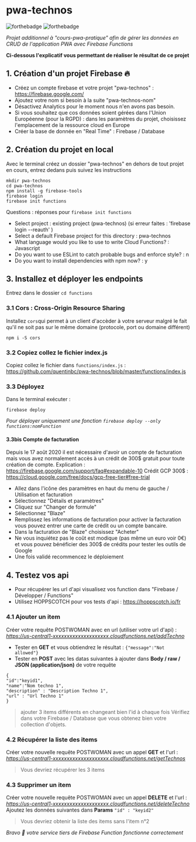 # pwa-technos
![forthebadge](https://forthebadge.com/images/badges/built-with-love.svg) ![forthebadge](https://forthebadge.com/images/badges/made-with-javascript.svg)

_Projet additionnel à "cours-pwa-pratique" afin de gérer les données en CRUD de l'application PWA avec Firebase Functions_

**Ci-dessous l'explicatif vous permettant de réaliser le résultat de ce projet**


## 1. Création d'un projet Firebase 🔥
* Créez un compte firebase et votre projet "pwa-technos" : https://firebase.google.com/
* Ajoutez votre nom si besoin à la suite "pwa-technos-nom"
* Désactivez Analytics pour le moment nous n'en avons pas besoin.
* Si vous souhaitez que cos données soient gérées dans l'Union Européenne (pour la RGPD) : dans les paramètres du projet, choisissez l'emplacement de la ressource cloud en Europe
* Créer la base de donnée en "Real Time" : Firebase / Database


## 2. Création du projet en local
Avec le terminal créez un dossier "pwa-technos" en dehors de tout projet en cours, entrez dedans puis suivez les instructions
```
mkdir pwa-technos
cd pwa-technos
npm install -g firebase-tools
firebase login
firebase init functions
```

Questions : réponses pour ``firebase init functions``

- Select project : existing project (pwa-technos) (si erreur faites : 'firebase login --reauth' )
- Select a default Firebase project for this directory : pwa-technos
- What language would you like to use to write Cloud Functions? : Javascript
- Do you want to use ESLint to catch probable bugs and enforce style? : n
- Do you want to install dependencies with npm now? : y


## 3. Installez et déployer les endpoints
Entrez dans le dossier ``cd functions``


### 3.1 Cors : Cross-Origin Resource Sharing
Installez ``cors``qui permet à un client d'accèder à votre serveur malgré le fait qu'il ne soit pas sur le même domaine (protocole, port ou domaine différent)
```
npm i -S cors
```


### 3.2 Copiez collez le fichier index.js
Copiez collez le fichier dans ``functions/index.js`` : 
https://github.com/quentinbc/pwa-technos/blob/master/functions/index.js


### 3.3 Déployez
Dans le terminal exécuter : 
```
firebase deploy
```
_Pour déployer uniquement une fonction ``firebase deploy --only functions:nomFunction``_

#### 3.3bis Compte de facturation
Depuis le 17 août 2020 il est nécessaire d'avoir un compte de facturation mais vous avez normalement accès à un crédit de 300$ gratuit pour toute création de compte.
Explication : https://firebase.google.com/support/faq#expandable-10
Crédit GCP 300$ : https://cloud.google.com/free/docs/gcp-free-tier#free-trial

- Allez dans l'icône des paramètres en haut du menu de gauche / Utilisation et facturation
- Sélectionnez "Détails et paramètres"
- Cliquez sur "Changer de formule"
- Sélectionnez "Blaze"
- Remplissez les informations de facturation pour activer la facturation vous pouvez entrer une carte de crédit ou un compte bancaire.
- Dans la facturation de "Blaze" choisissez "Acheter"
- Ne vous inquiétez pas le coût est modique (pas même un euro voir 0€) et vous pouvez bénéficier des 300$ de crédits pour tester les outils de Google
- Une fois validé recommencez le déploiement


## 4. Testez vos api
* Pour récupérer les url d'api visualisez vos function dans "Firebase / Développer / Functions" 
* Utilisez HOPPSCOTCH pour vos tests d'api : https://hoppscotch.io/fr


### 4.1 Ajouter un item
Créer votre requête POSTWOMAN avec en url (utiliser votre url d'api) : _https://us-central1-xxxxxxxxxxxxxxxxxxxx.cloudfunctions.net/addTechno_
* Tester en **GET** et vous obtiendrez le résultat : ``{"message":"Not allowed"}``
* Tester en **POST** avec les datas suivantes à ajouter dans **Body / raw / JSON (application/json)** de votre requête
```
{
"id":"keyid1",
"name":"Nom techno 1",
"description" : "Description Techno 1",
"url" : "Url Techno 1"
}
```
> ajouter 3 items différents en changeant bien l'id à chaque fois
Vérifiez dans votre Firebase / Database que vous obtenez bien votre collection d'objets.


### 4.2 Récupérer la liste des items
Créer votre nouvelle requête POSTWOMAN avec un appel **GET** et l'url : _https://us-central1-xxxxxxxxxxxxxxxxxxxx.cloudfunctions.net/getTechnos_
> Vous devriez récupérer les 3 items


### 4.3 Supprimer un item
Créer votre nouvelle requête POSTWOMAN avec un appel **DELETE** et l'url : _https://us-central1-xxxxxxxxxxxxxxxxxxxx.cloudfunctions.net/deleteTechno_
Ajoutez les données suivantes dans **Params** ``"id" : "keyid2"``
> Vous devriez obtenir la liste des items sans l'item n°2


_Bravo 👏 votre service tiers de Firebase Function fonctionne correctement_
